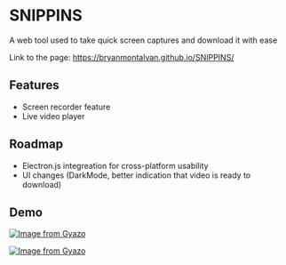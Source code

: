 
# SNIPPINS

A web tool used to take quick screen captures and download it with ease

Link to the page:
https://bryanmontalvan.github.io/SNIPPINS/

  
## Features

- Screen recorder feature
- Live video player


## Roadmap

- Electron.js integreation for cross-platform usability
- UI changes (DarkMode, better indication that video is ready to download)


## Demo

[![Image from Gyazo](https://i.gyazo.com/646788567dcfec72d60cd6910bb62c6b.gif)](https://gyazo.com/646788567dcfec72d60cd6910bb62c6b)

[![Image from Gyazo](https://i.gyazo.com/2b5b01a44047e523e4e503d089b699ee.gif)](https://gyazo.com/2b5b01a44047e523e4e503d089b699ee)
